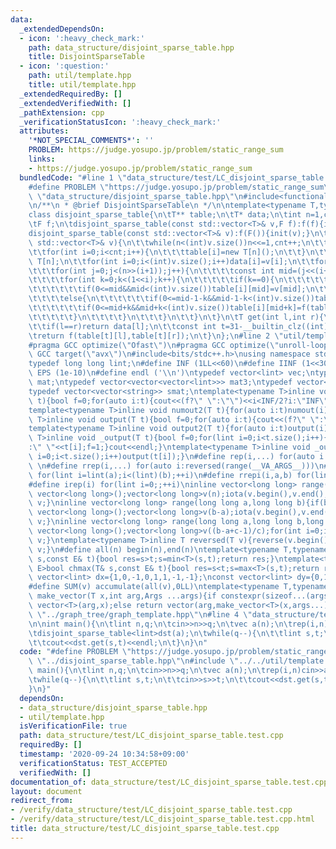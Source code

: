 ```yaml
---
data:
  _extendedDependsOn:
  - icon: ':heavy_check_mark:'
    path: data_structure/disjoint_sparse_table.hpp
    title: DisjointSparseTable
  - icon: ':question:'
    path: util/template.hpp
    title: util/template.hpp
  _extendedRequiredBy: []
  _extendedVerifiedWith: []
  _pathExtension: cpp
  _verificationStatusIcon: ':heavy_check_mark:'
  attributes:
    '*NOT_SPECIAL_COMMENTS*': ''
    PROBLEM: https://judge.yosupo.jp/problem/static_range_sum
    links:
    - https://judge.yosupo.jp/problem/static_range_sum
  bundledCode: "#line 1 \"data_structure/test/LC_disjoint_sparse_table.test.cpp\"\n\
    #define PROBLEM \"https://judge.yosupo.jp/problem/static_range_sum\"\n#line 2\
    \ \"data_structure/disjoint_sparse_table.hpp\"\n#include<functional>\n#include<vector>\n\
    \n/**\n * @brief DisjointSparseTable\n */\n\ntemplate<typename T,typename F=std::plus<T>>\n\
    class disjoint_sparse_table{\n\tT** table;\n\tT* data;\n\tint n=1,cnt=0;\n\tpublic:\n\
    \tF f;\n\tdisjoint_sparse_table(const std::vector<T>& v,F f):f(f){init(v);}\n\t\
    disjoint_sparse_table(const std::vector<T>& v):f(F()){init(v);}\n\tvoid init(const\
    \ std::vector<T>& v){\n\t\twhile(n<(int)v.size())n<<=1,cnt++;\n\t\ttable=new T*[cnt];\n\
    \t\tfor(int i=0;i<cnt;i++){\n\t\t\ttable[i]=new T[n]();\n\t\t}\n\t\tdata =new\
    \ T[n];\n\t\tfor(int i=0;i<(int)v.size();i++)data[i]=v[i];\n\t\tfor(int i=0;i<cnt;i++){\n\
    \t\t\tfor(int j=0;j<(n>>(i+1));j++){\n\t\t\t\tconst int mid=(j<<(i+1))+(1<<i);\n\
    \t\t\t\tfor(int k=0;k<(1<<i);k++){\n\t\t\t\t\tif(k==0){\n\t\t\t\t\t\tif(0<=mid-1&&mid-1<(int)v.size())table[i][mid-1]=v[mid-1];\n\
    \t\t\t\t\t\tif(0<=mid&&mid<(int)v.size())table[i][mid]=v[mid];\n\t\t\t\t\t}\n\t\
    \t\t\t\telse{\n\t\t\t\t\t\tif(0<=mid-1-k&&mid-1-k<(int)v.size())table[i][mid-1-k]=f(table[i][mid-k],v[mid-1-k]);\n\
    \t\t\t\t\t\tif(0<=mid+k&&mid+k<(int)v.size())table[i][mid+k]=f(table[i][mid+k-1],v[mid+k]);\n\
    \t\t\t\t\t}\n\t\t\t\t}\n\t\t\t}\n\t\t}\n\t}\n\tT get(int l,int r){\n\t\tr--;\n\
    \t\tif(l==r)return data[l];\n\t\tconst int t=31-__builtin_clz((int)(l^r));\n\t\
    \treturn f(table[t][l],table[t][r]);\n\t}\n};\n#line 2 \"util/template.hpp\"\n\
    #pragma GCC optimize(\"Ofast\")\n#pragma GCC optimize(\"unroll-loops\")\n#pragma\
    \ GCC target(\"avx\")\n#include<bits/stdc++.h>\nusing namespace std;\nstruct __INIT__{__INIT__(){cin.tie(0);ios::sync_with_stdio(false);cout<<fixed<<setprecision(15);}}__INIT__;\n\
    typedef long long lint;\n#define INF (1LL<<60)\n#define IINF (1<<30)\n#define\
    \ EPS (1e-10)\n#define endl ('\\n')\ntypedef vector<lint> vec;\ntypedef vector<vector<lint>>\
    \ mat;\ntypedef vector<vector<vector<lint>>> mat3;\ntypedef vector<string> svec;\n\
    typedef vector<vector<string>> smat;\ntemplate<typename T>inline void numout(T\
    \ t){bool f=0;for(auto i:t){cout<<(f?\" \":\"\")<<i<INF/2?i:\"INF\";f=1;}cout<<endl;}\n\
    template<typename T>inline void numout2(T t){for(auto i:t)numout(i);}\ntemplate<typename\
    \ T>inline void output(T t){bool f=0;for(auto i:t){cout<<(f?\" \":\"\")<<i;f=1;}cout<<endl;}\n\
    template<typename T>inline void output2(T t){for(auto i:t)output(i);}\ntemplate<typename\
    \ T>inline void _output(T t){bool f=0;for(lint i=0;i<t.size();i++){cout<<f?\"\"\
    :\" \"<<t[i];f=1;}cout<<endl;}\ntemplate<typename T>inline void _output2(T t){for(lint\
    \ i=0;i<t.size();i++)output(t[i]);}\n#define rep(i,...) for(auto i:range(__VA_ARGS__))\
    \ \n#define rrep(i,...) for(auto i:reversed(range(__VA_ARGS__)))\n#define repi(i,a,b)\
    \ for(lint i=lint(a);i<(lint)(b);++i)\n#define rrepi(i,a,b) for(lint i=lint(b)-1;i>=lint(a);--i)\n\
    #define irep(i) for(lint i=0;;++i)\ninline vector<long long> range(long long n){if(n<=0)return\
    \ vector<long long>();vector<long long>v(n);iota(v.begin(),v.end(),0LL);return\
    \ v;}\ninline vector<long long> range(long long a,long long b){if(b<=a)return\
    \ vector<long long>();vector<long long>v(b-a);iota(v.begin(),v.end(),a);return\
    \ v;}\ninline vector<long long> range(long long a,long long b,long long c){if((b-a+c-1)/c<=0)return\
    \ vector<long long>();vector<long long>v((b-a+c-1)/c);for(int i=0;i<(int)v.size();++i)v[i]=i?v[i-1]+c:a;return\
    \ v;}\ntemplate<typename T>inline T reversed(T v){reverse(v.begin(),v.end());return\
    \ v;}\n#define all(n) begin(n),end(n)\ntemplate<typename T,typename E>bool chmin(T&\
    \ s,const E& t){bool res=s>t;s=min<T>(s,t);return res;}\ntemplate<typename T,typename\
    \ E>bool chmax(T& s,const E& t){bool res=s<t;s=max<T>(s,t);return res;}\nconst\
    \ vector<lint> dx={1,0,-1,0,1,1,-1,-1};\nconst vector<lint> dy={0,1,0,-1,1,-1,1,-1};\n\
    #define SUM(v) accumulate(all(v),0LL)\ntemplate<typename T,typename ...Args>auto\
    \ make_vector(T x,int arg,Args ...args){if constexpr(sizeof...(args)==0)return\
    \ vector<T>(arg,x);else return vector(arg,make_vector<T>(x,args...));}\n//#include\
    \ \"../graph_tree/graph_template.hpp\"\n#line 4 \"data_structure/test/LC_disjoint_sparse_table.test.cpp\"\
    \n\nint main(){\n\tlint n,q;\n\tcin>>n>>q;\n\tvec a(n);\n\trep(i,n)cin>>a[i];\n\
    \tdisjoint_sparse_table<lint>dst(a);\n\twhile(q--){\n\t\tlint s,t;\n\t\tcin>>s>>t;\n\
    \t\tcout<<dst.get(s,t)<<endl;\n\t}\n}\n"
  code: "#define PROBLEM \"https://judge.yosupo.jp/problem/static_range_sum\"\n#include\
    \ \"../disjoint_sparse_table.hpp\"\n#include \"../../util/template.hpp\"\n\nint\
    \ main(){\n\tlint n,q;\n\tcin>>n>>q;\n\tvec a(n);\n\trep(i,n)cin>>a[i];\n\tdisjoint_sparse_table<lint>dst(a);\n\
    \twhile(q--){\n\t\tlint s,t;\n\t\tcin>>s>>t;\n\t\tcout<<dst.get(s,t)<<endl;\n\t\
    }\n}"
  dependsOn:
  - data_structure/disjoint_sparse_table.hpp
  - util/template.hpp
  isVerificationFile: true
  path: data_structure/test/LC_disjoint_sparse_table.test.cpp
  requiredBy: []
  timestamp: '2020-09-24 10:34:58+09:00'
  verificationStatus: TEST_ACCEPTED
  verifiedWith: []
documentation_of: data_structure/test/LC_disjoint_sparse_table.test.cpp
layout: document
redirect_from:
- /verify/data_structure/test/LC_disjoint_sparse_table.test.cpp
- /verify/data_structure/test/LC_disjoint_sparse_table.test.cpp.html
title: data_structure/test/LC_disjoint_sparse_table.test.cpp
---
```

